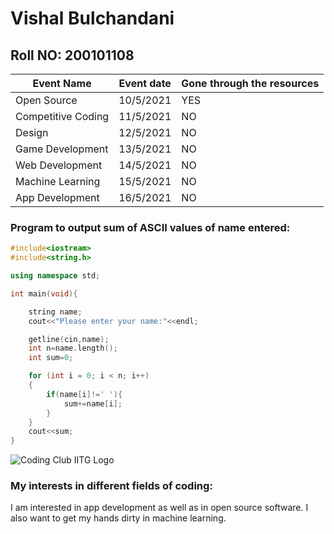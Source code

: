 # Vishal Bulchandani
## Roll NO: 200101108

|Event Name|Event date|Gone through the resources|
|--------|----------|------------------|
|Open Source|10/5/2021|YES|
|Competitive Coding|11/5/2021|NO|
|Design|12/5/2021|NO|
|Game Development|13/5/2021|NO|
|Web Development|14/5/2021|NO|
|Machine Learning|15/5/2021|NO|
|App Development|16/5/2021|NO|

### Program to output sum of ASCII values of name entered:

```C++
#include<iostream>
#include<string.h>

using namespace std;

int main(void){

    string name;
    cout<<"Please enter your name:"<<endl;

    getline(cin,name);
    int n=name.length();
    int sum=0;

    for (int i = 0; i < n; i++)
    {
        if(name[i]!=' '){
            sum+=name[i];
        }
    }
    cout<<sum;
}

```

![Coding Club IITG Logo](../coding-club%20logo.png)


### My interests in different fields of coding:

I am interested in app development as well as in open source software. I also want to get my hands dirty in machine learning.
